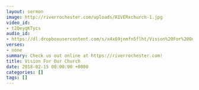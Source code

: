 ```yaml
---
layout: sermon
image: http://riverrochester.com/uploads/RIVERxchurch-1.jpg
video_id:
- t2QeyqKTycs
audio_id:
- https://dl.dropboxusercontent.com/s/x4x69jnmfn5flht/Vision%20For%20Our%20Church.mp3?dl=0
verses:
- none
summary: Check us out online at https://riverrochester.com!
title: Vision For Our Church
date: 2018-02-15 00:00:00 +0000
categories: []
tags: []
---
```

